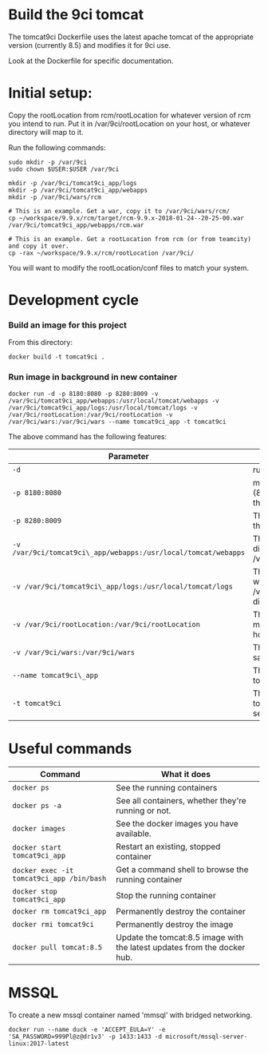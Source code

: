 # Build the 9ci tomcat

The tomcat9ci Dockerfile uses the latest apache tomcat of the appropriate version (currently 8.5) and modifies it for 9ci use.

Look at the Dockerfile for specific documentation.

# Initial setup:

Copy the rootLocation from rcm/rootLocation for whatever version of rcm you intend to run. Put it in /var/9ci/rootLocation on your host, or whatever directory will map to it.

Run the following commands:

```
sudo mkdir -p /var/9ci
sudo chown $USER:$USER /var/9ci

mkdir -p /var/9ci/tomcat9ci_app/logs
mkdir -p /var/9ci/tomcat9ci_app/webapps
mkdir -p /var/9ci/wars/rcm

# This is an example. Get a war, copy it to /var/9ci/wars/rcm/
cp ~/workspace/9.9.x/rcm/target/rcm-9.9.x-2018-01-24--20-25-00.war /var/9ci/tomcat9ci_app/webapps/rcm.war

# This is an example. Get a rootLocation from rcm (or from teamcity) and copy it over.
cp -rax ~/workspace/9.9.x/rcm/rootLocation /var/9ci/
```

You will want to modify the rootLocation/conf files to match your system.

# Development cycle

### Build an image for this project

From this directory:

```
docker build -t tomcat9ci .
```

### Run image in background in new container

```
docker run -d -p 8180:8080 -p 8280:8009 -v /var/9ci/tomcat9ci_app/webapps:/usr/local/tomcat/webapps -v /var/9ci/tomcat9ci_app/logs:/usr/local/tomcat/logs -v /var/9ci/rootLocation:/var/9ci/rootLocation -v /var/9ci/wars:/var/9ci/wars --name tomcat9ci_app -t tomcat9ci
```

The above command has the following features:

Parameter                                                      | Comments
---------------------------------------------------------------|----------------------
`-d`                                                           | run as a background process
`-p 8180:8080`                                                 | map the http docker image port (8080) to 8180 on the host for this container.
`-p 8280:8009`                                                 | The AJP port maps to 8280 on the host for this container.
`-v /var/9ci/tomcat9ci\_app/webapps:/usr/local/tomcat/webapps` | This container's webapps directory will be at /var/9ci/tomcat9ci\_app/webapps
`-v /var/9ci/tomcat9ci\_app/logs:/usr/local/tomcat/logs`       | This container's logs directory will be at /var/9ci/tomcat9ci\_app/logs directory on the host.
`-v /var/9ci/rootLocation:/var/9ci/rootLocation`               | This container's rootLocation will map to the same location on the host.
`-v /var/9ci/wars:/var/9ci/wars`                               | The wars directory maps to the same location on the host.
`--name tomcat9ci\_app`                                        | The name of this container is tomcat9ci\_app.
`-t tomcat9ci`                                                 | The image to build from is tomcat9ci made in the previous section.


# Useful commands

Command                                     | What it does
--------------------------------------------|-----------------------------------------
`docker ps`                                 | See the running containers
`docker ps -a`                              | See all containers, whether they're running or not.
`docker images`                             | See the docker images you have available.
`docker start tomcat9ci_app`                | Restart an existing, stopped container
`docker exec -it tomcat9ci_app /bin/bash`   | Get a command shell to browse the running container
`docker stop tomcat9ci_app`                 | Stop the running container
`docker rm tomcat9ci_app`                   | Permanently destroy the container
`docker rmi tomcat9ci`                      | Permanently destroy the image
`docker pull tomcat:8.5`                    | Update the tomcat:8.5 image with the latest updates from the docker hub.

# MSSQL

To create a new mssql container named 'mmsql' with bridged networking.

```
docker run --name duck -e 'ACCEPT_EULA=Y' -e 'SA_PASSWORD=999Pl@z@dr1v3' -p 1433:1433 -d microsoft/mssql-server-linux:2017-latest
```



